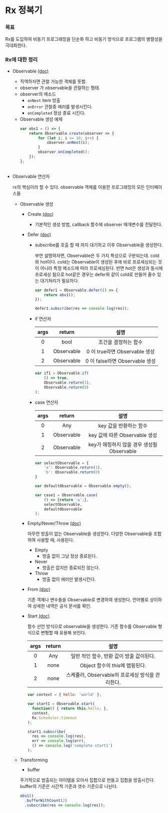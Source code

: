 # Rx 정복기

### 목표 ###
Rx를 도입하여 비동기 프로그래밍을 단순화 하고 비동기 방식으로 프로그램의 병렬성을 극대화한다.

### Rx에 대한 정리 ###

* Observable [(doc)](http://reactivex.io/documentation/observable.html)
    * 직역하자면 관찰 가능한 객체를 뜻함.
    * observer 가 observable을 관찰하는 형태.
    * observer의 메소드
        * `onNext`
            item 방출
        * `onError`
            관찰중 에러를 발생시킨다.
        * `onCompleted`
            정상 종료 시킨다.
    * Observable 생성 예제
        ```javascript
        var obs1 = () => {
            return Observable.create(observer => {
                for (let i; i <= 10; i++) {
                    observer.onNext(i);
                }
                observer.onCompleted();
            });
        };
            
        ```

* Observable 연산자

    rx의 핵심이라 할 수 있다. 
    observable 객체를 이용한 프로그래밍의 모든 인터페이스들

    * Observable 생성
        * Create [(doc)](http://reactivex.io/documentation/operators/create.html)
            * 기본적인 생성 방법, callback 함수에 observer 매개변수를 전달한다.
        * Defer [(doc)](http://reactivex.io/documentation/operators/defer.html)
            * subscribe를 호출 할 때 까지 대기하고 이후 Observable을 생성한다.

                부연 설명하자면, Observable은 두 가지 특성으로 구분되는데.
                cold와 hot이다. cold는 Observable이 생성된 후에 바로 프로세싱되는
                것이 아니라 특정 메소드에 따라 프로세싱된다. 반면 hot은 생성과 동시에
                프로세싱 됨으로 hot같은 경우는 defer와 같이 cold로 만들어 줄수 있는
                대기처리가 필요하다.

                ```javascript
                var defer1 = Observable.defer(() => {
                    return obv1();
                });

                defer1.subscribe(res => console.log(res));

                ```
            * if 연산자

                 args|return|설명
                :-:|:-:|:-:
                 0|bool|조건을 결정하는 함수 
                 1|Observable|0 이 true라면 Observable 생성
                 2|Observable|0 이 false라면 Observable 생성

                ```javascript
                var if1 = Observable.if(
                    () => true,
                    Observable.return(1),
                    Observable.return(0)
                );
                
                ```
            * case 연산자

                 args|return|설명
                :-:|:-:|:-:
                 0|Any|key 값을 반환하는 함수
                 1|Observable|key 값에 따른 Observable 생성 
                 2|Observable|key가 매칭하지 않을 경우 생성될 Observable
                
                ```javascript
                var selectObservable = {
                    'a': Observable.return(1),
                    'b': Observable.return(0)
                }

                var defaultObservable = Observable.empty();

                var case1 = Observable.case(
                    () => {return 'a';},
                    selectObservable,
                    defaultObservable
                );
                
                ```
        * Empty/Never/Throw [(doc)](http://reactivex.io/documentation/operators/empty-never-throw.html)
            
            아무런 방출이 없는 Observable을 생성한다.
            다양한 Observable을 조합하여 사용할 때, 사용된다.

            * Empty
                * 방출 없이 그냥 정상 종료된다.
            * Never
                * 방출은 없지만 종료되진 않는다.
            * Throw
                * 방출 없이 에러만 발생시킨다.

        * From [(doc)](http://reactivex.io/documentation/operators/from.html)
            
           기존 객체나 변수들을 Observable로 변경하여 생성한다.
           언어별로 상이하여 상세한 내역은 공식 문서를 확인.

        * Start [(doc)](http://reactivex.io/documentation/operators/start.html)

            함수 선언 방식으로 observable을 생성한다.
            기존 함수를 Observable 형식으로 변형할 때 유용해 보인다.

            args|return|설명
            :-:|:-:|:-:
            0|Any|일반 적인 함수, 반환 값이 방출 값이된다. 
            1|none|Object 함수의 this에 맵핑된다.
            2|none|스케쥴러, Observable의 프로세싱 방식을 관리한다. 

            ```javascript
            var context = { hello: 'world' };

            var start1 = Observable.start(
              function() { return this.hello; },
              context,
              Rx.Scheduler.timeout
            );

            start1.subscribe(
              res => console.log(res),
              err => console.log(err),
              () => console.log('complete start1')
            );
            ```
    * Transforming  
       * buffer 
        
        주기적으로 방출되는 아이템을 모아서 집합으로 만들고 집합을 방출시킨다.
        buffer의 기준은 시간적 기준과 갯수 기준으로 나뉜다.

        ```javascript
        obs1()
          .bufferWithCount(2)
          .subscribe(res => console.log(res));
        
        ```
        

        
